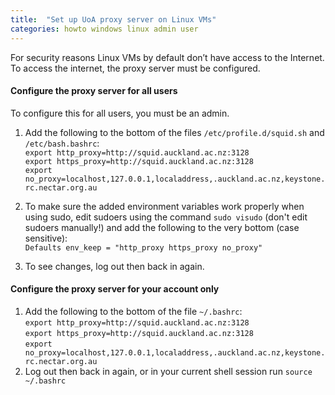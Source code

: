 ```yaml
---
title:  "Set up UoA proxy server on Linux VMs"
categories: howto windows linux admin user
---
```


For security reasons Linux VMs by default don’t have access to the Internet. To access the internet, the proxy server must be configured.
#### Configure the proxy server for all users
To configure this for all users, you must be an admin.
1. Add the following to the bottom of the files `/etc/profile.d/squid.sh` and `/etc/bash.bashrc`:  
`export http_proxy=http://squid.auckland.ac.nz:3128`  
`export https_proxy=http://squid.auckland.ac.nz:3128`  
`export no_proxy=localhost,127.0.0.1,localaddress,.auckland.ac.nz,keystone.rc.nectar.org.au`

2. To make sure the added environment variables work properly when using sudo, edit sudoers using the command `sudo visudo` (don't edit sudoers manually!) and add the following to the very bottom (case sensitive):  
`Defaults env_keep = "http_proxy https_proxy no_proxy"`

3. To see changes, log out then back in again.  

#### Configure the proxy server for your account only
1. Add the following to the bottom of the file `~/.bashrc`:  
`export http_proxy=http://squid.auckland.ac.nz:3128`  
`export https_proxy=http://squid.auckland.ac.nz:3128`  
`export no_proxy=localhost,127.0.0.1,localaddress,.auckland.ac.nz,keystone.rc.nectar.org.au`
2. Log out then back in again, or in your current shell session run `source ~/.bashrc`
